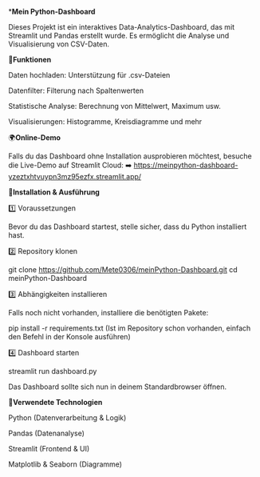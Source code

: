 *****Mein Python-Dashboard****

Dieses Projekt ist ein interaktives Data-Analytics-Dashboard, das mit Streamlit und Pandas erstellt wurde. 
Es ermöglicht die Analyse und Visualisierung von CSV-Daten.


📌****Funktionen****

Daten hochladen: Unterstützung für .csv-Dateien

Datenfilter: Filterung nach Spaltenwerten

Statistische Analyse: Berechnung von Mittelwert, Maximum usw.

Visualisierungen: Histogramme, Kreisdiagramme und mehr


🌍****Online-Demo****

Falls du das Dashboard ohne Installation ausprobieren möchtest, besuche die Live-Demo auf Streamlit Cloud:
➡️ https://meinpython-dashboard-yzeztxhtvuypn3mz95ezfx.streamlit.app/


🚀****Installation & Ausführung****

1️⃣ Voraussetzungen

Bevor du das Dashboard startest, stelle sicher, dass du Python installiert hast.

2️⃣ Repository klonen

git clone https://github.com/Mete0306/meinPython-Dashboard.git
cd meinPython-Dashboard

3️⃣ Abhängigkeiten installieren

Falls noch nicht vorhanden, installiere die benötigten Pakete:

pip install -r requirements.txt (Ist im Repository schon vorhanden, einfach den Befehl in der Konsole ausführen)

4️⃣ Dashboard starten

streamlit run dashboard.py

Das Dashboard sollte sich nun in deinem Standardbrowser öffnen.


📂****Verwendete Technologien****

Python (Datenverarbeitung & Logik)

Pandas (Datenanalyse)

Streamlit (Frontend & UI)

Matplotlib & Seaborn (Diagramme)
